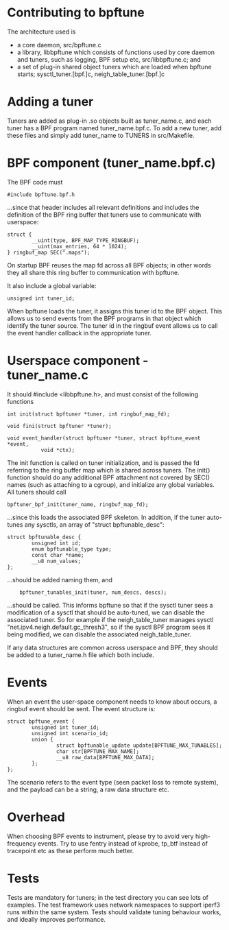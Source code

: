 # Contributing to bpftune

The architecture used is

- a core daemon, src/bpftune.c
- a library, libbpftune which consists of functions used by core daemon
  and tuners, such as logging, BPF setup etc, src/libbpftune.c; and
- a set of plug-in shared object tuners which are loaded when bpftune
  starts; sysctl_tuner.[bpf.]c, neigh_table_tuner.[bpf.]c

# Adding a tuner

Tuners are added as plug-in .so objects built as tuner_name.c, and each tuner
has a BPF program named tuner_name.bpf.c.  To add a new tuner, add these
files and simply add tuner_name to TUNERS in src/Makefile.

# BPF component (tuner_name.bpf.c)

The BPF code must

```
#include bpftune.bpf.h
```

...since that header includes all relevant definitions and includes
the definition of the BPF ring buffer that tuners use to communicate
with userspace:

```
struct {
        __uint(type, BPF_MAP_TYPE_RINGBUF);
        __uint(max_entries, 64 * 1024);
} ringbuf_map SEC(".maps");

```

On startup BPF reuses the map fd across all BPF objects; in other
words they all share this ring buffer to communication with bpftune.

It also include a global variable:

```
unsigned int tuner_id;
```

When bpftune loads the tuner, it assigns this tuner id to the
BPF object.  This allows us to send events from the BPF programs
in that object which identify the tuner source.  The tuner id
in the ringbuf event allows us to call the event handler callback
in the appropriate tuner.

# Userspace component - tuner_name.c

It should #include <libbpftune.h>, and must consist of the following
functions

```
int init(struct bpftuner *tuner, int ringbuf_map_fd);

void fini(struct bpftuner *tuner);

void event_handler(struct bpftuner *tuner, struct bpftune_event *event,
		   void *ctx);
```

The init function is called on tuner initialization, and is passed
the fd referring to the ring buffer map which is shared across tuners.
The init() function should do any additional BPF attachment not covered
by SEC() names (such as attaching to a cgroup), and initialize any
global variables.  All tuners should call

```
bpftuner_bpf_init(tuner_name, ringbuf_map_fd);
```

...since this loads the associated BPF skeleton.  In addition, if
the tuner auto-tunes any sysctls, an array of "struct bpftunable_desc":

```
struct bpftunable_desc {
        unsigned int id;
        enum bpftunable_type type;
        const char *name;
        __u8 num_values;
};
```

...should be added naming them, and

```
	bpftuner_tunables_init(tuner, num_descs, descs);
```

...should be called.  This informs bpftune so that if the sysctl
tuner sees a modification of a sysctl that should be auto-tuned,
we can disable the associated tuner.  So for example if the
neigh_table_tuner manages sysctl "net.ipv4.neigh.default.gc_thresh3",
so if the sysctl BPF program sees it being modified, we can disable
the associated neigh_table_tuner.

If any data structures are common across userspace and BPF, they
should be added to a tuner_name.h file which both include.

# Events

When an event the user-space component needs to know about occurs,
a ringbuf event should be sent.  The event structure is:

```
struct bpftune_event {
        unsigned int tuner_id;
        unsigned int scenario_id;
        union {
                struct bpftunable_update update[BPFTUNE_MAX_TUNABLES];
                char str[BPFTUNE_MAX_NAME];
                __u8 raw_data[BPFTUNE_MAX_DATA];
        };
};
```

The scenario refers to the event type (seen packet loss to remote
system), and the payload can be a string, a raw data structure etc.

# Overhead

When choosing BPF events to instrument, please try to avoid very
high-frequency events.  Try to use fentry instead of kprobe,
tp_btf instead of tracepoint etc as these perform much better.

# Tests

Tests are mandatory for tuners; in the test directory you can see
lots of examples.  The test framework uses network namespaces to
support iperf3 runs within the same system.  Tests should validate
tuning behaviour works, and ideally improves performance.
